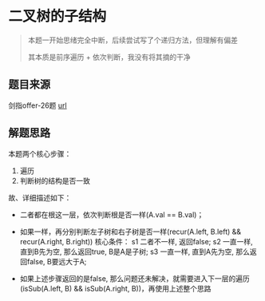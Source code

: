 # 二叉树的子结构
> 本题一开始思绪完全中断，后续尝试写了个递归方法，但理解有偏差 
>
> 其本质是前序遍历 + 依次判断，我没有将其摘的干净

## 题目来源
剑指offer-26题
[url](https://leetcode-cn.com/problems/shu-de-zi-jie-gou-lcof/)

## 解题思路

本题两个核心步骤：
1. 遍历
2. 判断树的结构是否一致

故、详细描述如下：
* 二者都在根这一层，依次判断根是否一样(A.val == B.val)；
* 如果一样，再分别判断左子树和右子树是否一样(recur(A.left, B.left) && recur(A.right, B.right))
核心条件：
s1 二者不一样, 返回false;
s2 一直一样, 直到B先为空, 那么返回true, B是A是子树;
s3 一直一样, 直到A先为空, 那么返回false, B要远大于A;

* 如果上述步骤返回的是false, 那么问题还未解决，就需要进入下一层的遍历(isSub(A.left, B) && isSub(A.right, B))，再使用上述整个思路

